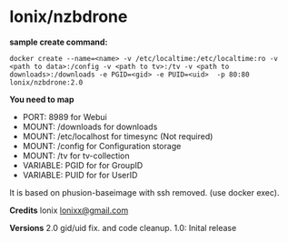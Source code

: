 # lonix/nzbdrone


**sample create command:**
```
docker create --name=<name> -v /etc/localtime:/etc/localtime:ro -v <path to data>:/config -v <path to tv>:/tv -v <path to downloads>:/downloads -e PGID=<gid> -e PUID=<uid>  -p 80:80 lonix/nzbdrone:2.0
```

**You need to map**
* PORT: 8989 for Webui
* MOUNT: /downloads for downloads
* MOUNT: /etc/localhost for timesync (Not required)
* MOUNT: /config for Configuration storage
* MOUNT: /tv for tv-collection
* VARIABLE: PGID for for GroupID
* VARIABLE: PUID for for UserID

It is based on phusion-baseimage with ssh removed. (use docker exec).


**Credits**
lonix <lonixx@gmail.com>

**Versions**
2.0 gid/uid fix. and code cleanup.
1.0: Inital release

